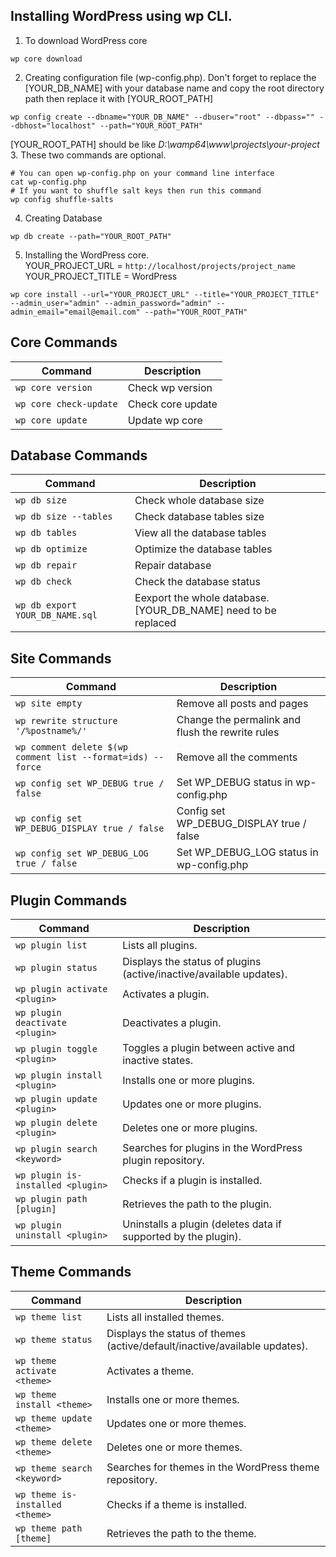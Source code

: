 ## Installing WordPress using wp CLI.
1. To download WordPress core
```
wp core download
```
2. Creating configuration file (wp-config.php). Don't forget to replace the [YOUR_DB_NAME] with your database name and copy the root directory path then replace it with [YOUR_ROOT_PATH] 
```
wp config create --dbname="YOUR_DB_NAME" --dbuser="root" --dbpass="" --dbhost="localhost" --path="YOUR_ROOT_PATH"
```
[YOUR_ROOT_PATH] should be like *D:\wamp64\www\projects\your-project*
3. These two commands are optional.
```
# You can open wp-config.php on your command line interface
cat wp-config.php
# If you want to shuffle salt keys then run this command
wp config shuffle-salts
```
4. Creating Database
```
wp db create --path="YOUR_ROOT_PATH"
```
5. Installing the WordPress core.  
YOUR_PROJECT_URL = `http://localhost/projects/project_name`  
YOUR_PROJECT_TITLE = WordPress
```
wp core install --url="YOUR_PROJECT_URL" --title="YOUR_PROJECT_TITLE" --admin_user="admin" --admin_password="admin" --admin_email="email@email.com" --path="YOUR_ROOT_PATH"
```
## Core Commands
| Command | Description |
| ------- | ----------- |
| `wp core version` | Check wp version |
| `wp core check-update` | Check core update | 
| `wp core update` | Update wp core |

## Database Commands
| Command | Description |
| ------- | ----------- |
| `wp db size` | Check whole database size |
| `wp db size --tables` | Check database tables size | 
| `wp db tables` | View all the database tables |
| `wp db optimize` | Optimize the database tables |
| `wp db repair` | Repair database |
| `wp db check` | Check the database status |
| `wp db export YOUR_DB_NAME.sql` | Eexport the whole database. [YOUR_DB_NAME] need to be replaced |

## Site Commands
| Command | Description |
| ------- | ----------- |
| `wp site empty` | Remove all posts and pages |
| `wp rewrite structure '/%postname%/'` | Change the permalink and flush the rewrite rules |
| `wp comment delete $(wp comment list --format=ids) --force` | Remove all the comments |
| `wp config set WP_DEBUG true / false` | Set WP_DEBUG status in wp-config.php |
| `wp config set WP_DEBUG_DISPLAY true / false` | Config set WP_DEBUG_DISPLAY true / false |
| `wp config set WP_DEBUG_LOG true / false` | Set WP_DEBUG_LOG status in wp-config.php |
## Plugin Commands
| Command                      | Description                                                   |
|------------------------------|---------------------------------------------------------------|
| `wp plugin list`             | Lists all plugins.                                            |
| `wp plugin status`           | Displays the status of plugins (active/inactive/available updates). |
| `wp plugin activate <plugin>`| Activates a plugin.                                           |
| `wp plugin deactivate <plugin>` | Deactivates a plugin.                                    |
| `wp plugin toggle <plugin>`  | Toggles a plugin between active and inactive states.          |
| `wp plugin install <plugin>` | Installs one or more plugins.                                 |
| `wp plugin update <plugin>`  | Updates one or more plugins.                                  |
| `wp plugin delete <plugin>`  | Deletes one or more plugins.                                  |
| `wp plugin search <keyword>` | Searches for plugins in the WordPress plugin repository.      |
| `wp plugin is-installed <plugin>` | Checks if a plugin is installed.                        |
| `wp plugin path [plugin]`    | Retrieves the path to the plugin.                             |
| `wp plugin uninstall <plugin>` | Uninstalls a plugin (deletes data if supported by the plugin). |
## Theme Commands
| Command                      | Description                                                   |
|------------------------------|---------------------------------------------------------------|
| `wp theme list`              | Lists all installed themes.                                   |
| `wp theme status`            | Displays the status of themes (active/default/inactive/available updates). |
| `wp theme activate <theme>`  | Activates a theme.                                            |
| `wp theme install <theme>`   | Installs one or more themes.                                  |
| `wp theme update <theme>`    | Updates one or more themes.                                   |
| `wp theme delete <theme>`    | Deletes one or more themes.                                   |
| `wp theme search <keyword>`  | Searches for themes in the WordPress theme repository.        |
| `wp theme is-installed <theme>` | Checks if a theme is installed.                           |
| `wp theme path [theme]`      | Retrieves the path to the theme.                              |
